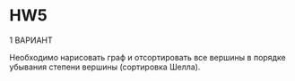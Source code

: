 # HW5
1 ВАРИАНТ

Необходимо нарисовать граф и отсортировать все вершины в порядке убывания степени вершины (сортировка Шелла). 
